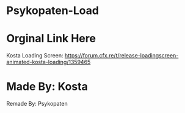 # Psykopaten-Load


# Orginal Link Here
Kosta Loading Screen: https://forum.cfx.re/t/release-loadingscreen-animated-kosta-loading/1359465

# Made By: Kosta
Remade By: Psykopaten

